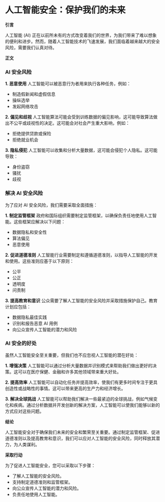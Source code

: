 # 人工智能安全：保护我们的未来

**引言**

人工智能 (AI) 正在以前所未有的方式改变着我们的世界，为我们带来了难以想象的便利和进步。然而，随着人工智能技术的飞速发展，我们面临着越来越大的安全风险，需要我们认真对待。

**正文**

### AI 安全风险

**1. 恶意使用**
人工智能可以被恶意行为者用来执行各种任务，例如：
- 制造假新闻和虚假信息
- 操纵选举
- 发起网络攻击

**2. 偏见和歧视**
人工智能算法可能会受到训练数据的偏见影响，这可能导致算法做出不公平或歧视性的决定。这可能会对社会产生重大影响，例如：
- 拒绝提供贷款或保险
- 拒绝就业机会

**3. 隐私侵犯**
人工智能可以收集和分析大量数据，这可能会侵犯个人隐私。这可能导致：
- 身份盗窃
- 骚扰
- 歧视

### 解决 AI 安全风险

为了应对 AI 安全风险，我们需要采取全面措施：

**1. 制定监管框架**
政府和国际组织需要制定监管框架，以确保负责任地使用人工智能。这些框架应解决以下问题：
- 数据隐私和安全性
- 算法偏见
- 恶意使用

**2. 促进道德准则**
人工智能行业需要制定和遵循道德准则，以指导人工智能的开发和使用。这些准则应基于以下原则：
- 公平
- 公正
- 透明度
- 问责制

**3. 提高教育和意识**
公众需要了解人工智能的安全风险并采取措施保护自己。教育计划应包括：
- 数据隐私最佳实践
- 识别和报告恶意 AI 用例
- 向公众宣传人工智能的潜力和风险

### AI 安全的好处

虽然人工智能安全至关重要，但我们也不应忽视人工智能的潜在好处：

**1. 增强决策**
人工智能可以通过分析大量数据并识别模式来帮助我们做出更好的决策。这可以在医疗保健、金融和许多其他领域带来重大好处。

**2. 提高效率**
人工智能可以自动化任务并提高效率，使我们有更多时间专注于更具创造性或战略性的事情。这可以带来更高的生产力和经济增长。

**3. 解决全球挑战**
人工智能可以帮助我们解决一些最紧迫的全球挑战，例如气候变化和疾病。通过分析数据并开发创新的解决方案，人工智能可以使我们能够以新的方式应对这些问题。

**结论**

人工智能安全对于确保我们未来的安全和繁荣至关重要。通过制定监管框架、促进道德准则以及提高教育和意识，我们可以应对人工智能的安全风险，同时释放其潜力，为人类谋利。

**采取行动**

为了促进人工智能安全，您可以采取以下步骤：

- 了解人工智能的安全风险。
- 支持制定道德准则和监管框架。
- 向公众宣传人工智能的潜力和风险。
- 负责任地使用人工智能。
